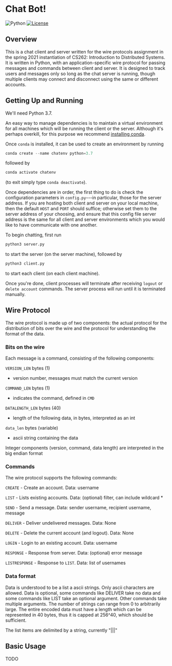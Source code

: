 # Chat Bot!

![Python](https://img.shields.io/badge/python-v3.6+-blue.svg)
[![License](https://img.shields.io/badge/license-MIT-blue.svg)](https://opensource.org/licenses/MIT)

## Overview
This is a chat client and server written for the wire protocols assignment in the spring 2021 instantiation of CS262: Introduction to Distributed Systems.
It is written in Python, with an application-specific wire protocol for passing messages and commands between client and server.
It is designed to track users and messages only so long as the chat server is running, though multiple clients may connect and disconnect using the same or different accounts.


## Getting Up and Running
We'll need Python 3.7.

An easy way to manage dependencies is to maintain a virtual environment for all machines which will be running the client or the server.
Although it's perhaps overkill, for this purpose we recommend [installing conda](https://docs.conda.io/projects/conda/en/latest/user-guide/install/).

Once `conda` is installed, it can be used to create an environment by running
 ```python
 conda create --name chatenv python=3.7
 ```
 followed by
 ```python
 conda activate chatenv
 ```
(to exit simply type `conda deactivate`).

Once dependencies are in order, the first thing to do is check the configuration parameters in `config.py`---in particular, those for the server address. If you are hosting both client and server on your local machine, then the default `HOST` and `PORT` should suffice; otherwise set them to the server address of your choosing, and ensure that this config file server address is the same for all client and server environments which you would like to have communicate with one another.


To begin chatting, first run
```python
python3 server.py
```
to start the server (on the server machine), followed by
```python
python3 client.py
```
to start each client (on each client machine).

Once you're done, client processes will terminate after receiving `logout` or `delete account` commands. The server process will run until it is terminated manually.

## Wire Protocol

The wire protocol is made up of two components: the actual protocol for the distribution of bits over the wire and the protocol for understanding the format of the data.

### Bits on the wire

Each message is a command, consisting of the following components:

`VERSION_LEN` bytes (1)
- version number, messages must match the current version

`COMMAND_LEN` bytes (1)
- indicates the command, defined in `CMD`

`DATALENGTH_LEN` bytes (40)
- length of the following data, in bytes, interpreted as an int

`data_len` bytes (variable)
- ascii string containing the data


Integer components (version, command, data length) are interpreted in the big endian format

### Commands

The wire protocol supports the following commands:

`CREATE` - Create an account. Data: username

`LIST` - Lists existing accounts. Data: (optional) filter, can include wildcard *

`SEND` - Send a message. Data: sender username, recipient username, message

`DELIVER` - Deliver undelivered messages. Data: None

`DELETE` - Delete the current account (and logout). Data: None

`LOGIN` - Login to an existing account. Data: username

`RESPONSE` - Response from server. Data: (optional) error message

`LISTRESPONSE` - Response to `LIST`. Data: list of usernames


### Data format

Data is understood to be a list a ascii strings. Only ascii characters are allowed. Data is optional, some commands like DELIVER take no data and some commands like LIST take an optional argument. Other commands take multiple arguments. The number of strings can range from 0 to arbitrarily large. The entire encoded data must have a length which can be represented in 40 bytes, thus it is capped at 256^40, which should be sufficient.

The list items are delimited by a string, currently "|||"


## Basic Usage
TODO
